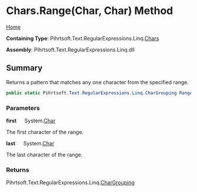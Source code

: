# Chars\.Range\(Char, Char\) Method

[Home](../../../../../../README.md)

**Containing Type**: Pihrtsoft\.Text\.RegularExpressions\.Linq\.[Chars](../README.md)

**Assembly**: Pihrtsoft\.Text\.RegularExpressions\.Linq\.dll

## Summary

Returns a pattern that matches any one character from the specified range\.

```csharp
public static Pihrtsoft.Text.RegularExpressions.Linq.CharGrouping Range(char first, char last)
```

### Parameters

**first** &emsp; System\.[Char](https://docs.microsoft.com/en-us/dotnet/api/system.char)

The first character of the range\.

**last** &emsp; System\.[Char](https://docs.microsoft.com/en-us/dotnet/api/system.char)

The last character of the range\.

### Returns

Pihrtsoft\.Text\.RegularExpressions\.Linq\.[CharGrouping](../../CharGrouping/README.md)

